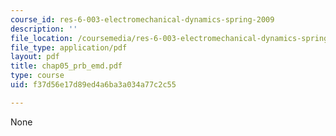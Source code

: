 ```yaml
---
course_id: res-6-003-electromechanical-dynamics-spring-2009
description: ''
file_location: /coursemedia/res-6-003-electromechanical-dynamics-spring-2009/f37d56e17d89ed4a6ba3a034a77c2c55_chap05_prb_emd.pdf
file_type: application/pdf
layout: pdf
title: chap05_prb_emd.pdf
type: course
uid: f37d56e17d89ed4a6ba3a034a77c2c55

---
```

None